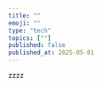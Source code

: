 ```yaml
---
title: ""
emoji: ""
type: "tech"
topics: [""]
published: false
published_at: 2025-05-01
---
```


zzzz
